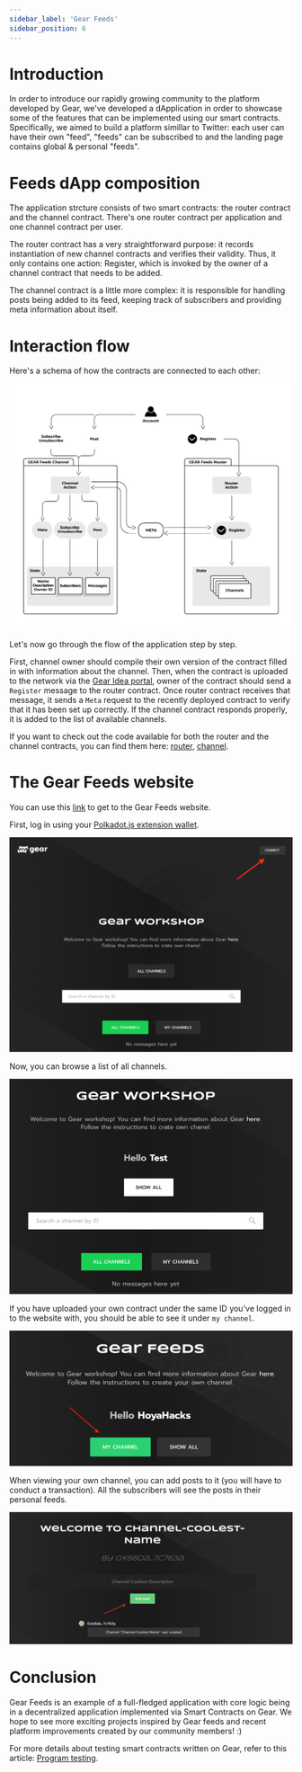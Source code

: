 ```yaml
---
sidebar_label: 'Gear Feeds'
sidebar_position: 6
---
```


# Introduction
In order to introduce our rapidly growing community to the platform developed by Gear, we've developed a dApplication in order to showcase some of the features that can be implemented using our smart contracts. Specifically, we aimed to build a platform simillar to Twitter: each user can have their own "feed", "feeds" can be subscribed to and the landing page contains global & personal "feeds".

# Feeds dApp composition
The application strcture consists of two smart contracts: the router contract and the channel contract. There's one router contract per application and one channel contract per user.

The router contract has a very straightforward purpose: it records instantiation of new channel contracts and verifies their validity. Thus, it only contains one action: Register, which is invoked by the owner of a channel contract that needs to be added.

The channel contract is a little more complex: it is responsible for handling posts being added to its feed, keeping track of subscribers and providing meta information about itself.

# Interaction flow
Here's a schema of how the contracts are connected to each other:

![img alt](./img/feeds-outline.png)

Let's now go through the flow of the application step by step.

First, channel owner should compile their own version of the contract filled in with information about the channel. Then, when the contract is uploaded to the network via the [Gear Idea portal](https://idea.gear-tech.io), owner of the contract should send a `Register` message to the router contract. Once router contract receives that message, it sends a `Meta` request to the recently deployed contract to verify that it has been set up correctly. If the channel contract responds properly, it is added to the list of available channels.

If you want to check out the code available for both the router and the channel contracts, you can find them here: [router](https://github.com/gear-tech/apps/tree/master/gear-feeds-router), [channel](https://github.com/gear-tech/gear-feeds-channel).

# The Gear Feeds website

You can use this [link](https://workshop.gear-tech.io) to get to the Gear Feeds website. 

First, log in using your [Polkadot.js extension wallet](https://polkadot.js.org/extension/).

![img alt](./img/log-in.png)

Now, you can browse a list of all channels.

![img alt](./img/show-all.png)

If you have uploaded your own contract under the same ID you've logged in to the website with, you should be able to see it under `my channel`.

![img alt](./img/channels.png)

When viewing your own channel, you can add posts to it (you will have to conduct a transaction). All the subscribers will see the posts in their personal feeds.

![img alt](./img/my-channel.png)

# Conclusion
Gear Feeds is an example of a full-fledged application with core logic being in a decentralized application implemented via Smart Contracts on Gear. We hope to see more exciting projects inspired by Gear feeds and recent platform improvements created by our community members! :) 

For more details about testing smart contracts written on Gear, refer to this article: [Program testing](https://wiki.gear-tech.io/developing-contracts/testing).
